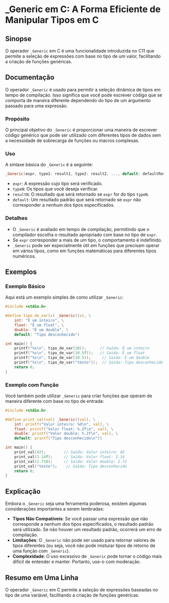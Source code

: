 <!--
Meta Description: # _Generic em C: A Forma Eficiente de Manipular Tipos em C ## Sinopse O operador `_Generic` em C é uma funcionalidade introduzida no C11 que permite a...
Meta Keywords: _generic, tipo, tipos, que, uma
-->

# _Generic em C: A Forma Eficiente de Manipular Tipos em C

## Sinopse
O operador `_Generic` em C é uma funcionalidade introduzida no C11 que permite a seleção de expressões com base no tipo de um valor, facilitando a criação de funções genéricas.

## Documentação
O operador `_Generic` é usado para permitir a seleção dinâmica de tipos em tempo de compilação. Isso significa que você pode escrever código que se comporta de maneira diferente dependendo do tipo de um argumento passado para uma expressão.

### Propósito
O principal objetivo do `_Generic` é proporcionar uma maneira de escrever código genérico que pode ser utilizado com diferentes tipos de dados sem a necessidade de sobrecarga de funções ou macros complexas.

### Uso
A sintaxe básica do `_Generic` é a seguinte:

```c
_Generic(expr, type1: result1, type2: result2, ..., default: defaultResult)
```

- `expr`: A expressão cujo tipo será verificado.
- `typeN`: Os tipos que você deseja verificar.
- `resultN`: O resultado que será retornado se `expr` for do tipo `typeN`.
- `default`: Um resultado padrão que será retornado se `expr` não corresponder a nenhum dos tipos especificados.

### Detalhes
- O `_Generic` é avaliado em tempo de compilação, permitindo que o compilador escolha o resultado apropriado com base no tipo de `expr`.
- Se `expr` corresponder a mais de um tipo, o comportamento é indefinido.
- `_Generic` pode ser especialmente útil em funções que precisam operar em vários tipos, como em funções matemáticas para diferentes tipos numéricos.

## Exemplos

### Exemplo Básico
Aqui está um exemplo simples de como utilizar `_Generic`:

```c
#include <stdio.h>

#define tipo_de_var(x) _Generic((x), \
    int: "É um inteiro", \
    float: "É um float", \
    double: "É um double", \
    default: "Tipo desconhecido")

int main() {
    printf("%s\n", tipo_de_var(10));      // Saída: É um inteiro
    printf("%s\n", tipo_de_var(10.5f));   // Saída: É um float
    printf("%s\n", tipo_de_var(10.5));     // Saída: É um double
    printf("%s\n", tipo_de_var("texto"));  // Saída: Tipo desconhecido
    return 0;
}
```

### Exemplo com Função
Você também pode utilizar `_Generic` para criar funções que operam de maneira diferente com base no tipo de entrada:

```c
#include <stdio.h>

#define print_val(val) _Generic((val), \
    int: printf("Valor inteiro: %d\n", val), \
    float: printf("Valor float: %.2f\n", val), \
    double: printf("Valor double: %.2f\n", val), \
    default: printf("Tipo desconhecido\n"))

int main() {
    print_val(42);        // Saída: Valor inteiro: 42
    print_val(3.14f);     // Saída: Valor float: 3.14
    print_val(2.718);     // Saída: Valor double: 2.72
    print_val("teste");    // Saída: Tipo desconhecido
    return 0;
}
```

## Explicação
Embora o `_Generic` seja uma ferramenta poderosa, existem algumas considerações importantes a serem lembradas:

- **Tipos Não Compatíveis**: Se você passar uma expressão que não corresponde a nenhum dos tipos especificados, o resultado padrão será utilizado. Se não houver um resultado padrão, ocorrerá um erro de compilação.
- **Limitações**: O `_Generic` não pode ser usado para retornar valores de tipos diferentes (ou seja, você não pode misturar tipos de retorno de uma função com `_Generic`).
- **Complexidade**: O uso excessivo de `_Generic` pode tornar o código mais difícil de entender e manter. Portanto, use-o com moderação.

## Resumo em Uma Linha
O operador `_Generic` em C permite a seleção de expressões baseadas no tipo de uma variável, facilitando a criação de funções genéricas.